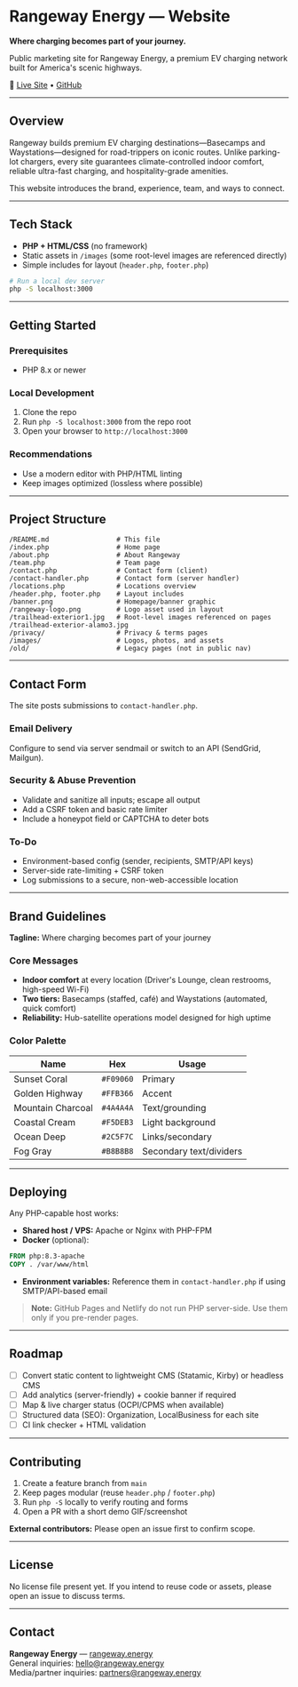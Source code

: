 # Rangeway Energy — Website

**Where charging becomes part of your journey.**

Public marketing site for Rangeway Energy, a premium EV charging network built for America's scenic highways.

🔗 [Live Site](https://rangeway.energy) • [GitHub](https://github.com/ZakWinnick/Rangeway)

---

## Overview

Rangeway builds premium EV charging destinations—Basecamps and Waystations—designed for road-trippers on iconic routes. Unlike parking-lot chargers, every site guarantees climate-controlled indoor comfort, reliable ultra-fast charging, and hospitality-grade amenities.

This website introduces the brand, experience, team, and ways to connect.

---

## Tech Stack

- **PHP + HTML/CSS** (no framework)
- Static assets in `/images` (some root-level images are referenced directly)
- Simple includes for layout (`header.php`, `footer.php`)

```bash
# Run a local dev server
php -S localhost:3000
```

---

## Getting Started

### Prerequisites
- PHP 8.x or newer

### Local Development

1. Clone the repo
2. Run `php -S localhost:3000` from the repo root
3. Open your browser to `http://localhost:3000`

### Recommendations
- Use a modern editor with PHP/HTML linting
- Keep images optimized (lossless where possible)

---

## Project Structure

```
/README.md                 # This file
/index.php                 # Home page
/about.php                 # About Rangeway
/team.php                  # Team page
/contact.php               # Contact form (client)
/contact-handler.php       # Contact form (server handler)
/locations.php             # Locations overview
/header.php, footer.php    # Layout includes
/banner.png                # Homepage/banner graphic
/rangeway-logo.png         # Logo asset used in layout
/trailhead-exterior1.jpg   # Root-level images referenced on pages
/trailhead-exterior-alamo3.jpg
/privacy/                  # Privacy & terms pages
/images/                   # Logos, photos, and assets
/old/                      # Legacy pages (not in public nav)
```

---

## Contact Form

The site posts submissions to `contact-handler.php`.

### Email Delivery
Configure to send via server sendmail or switch to an API (SendGrid, Mailgun).

### Security & Abuse Prevention
- Validate and sanitize all inputs; escape all output
- Add a CSRF token and basic rate limiter
- Include a honeypot field or CAPTCHA to deter bots

### To-Do
- Environment-based config (sender, recipients, SMTP/API keys)
- Server-side rate-limiting + CSRF token
- Log submissions to a secure, non-web-accessible location

---

## Brand Guidelines

**Tagline:** Where charging becomes part of your journey

### Core Messages
- **Indoor comfort** at every location (Driver's Lounge, clean restrooms, high-speed Wi-Fi)
- **Two tiers:** Basecamps (staffed, café) and Waystations (automated, quick comfort)
- **Reliability:** Hub-satellite operations model designed for high uptime

### Color Palette

| Name              | Hex       | Usage                       |
|-------------------|-----------|----------------------------|
| Sunset Coral      | `#F09060` | Primary                    |
| Golden Highway    | `#FFB366` | Accent                     |
| Mountain Charcoal | `#4A4A4A` | Text/grounding             |
| Coastal Cream     | `#F5DEB3` | Light background           |
| Ocean Deep        | `#2C5F7C` | Links/secondary            |
| Fog Gray          | `#B8B8B8` | Secondary text/dividers    |

---

## Deploying

Any PHP-capable host works:

- **Shared host / VPS:** Apache or Nginx with PHP-FPM
- **Docker** (optional):

```dockerfile
FROM php:8.3-apache
COPY . /var/www/html
```

- **Environment variables:** Reference them in `contact-handler.php` if using SMTP/API-based email

> **Note:** GitHub Pages and Netlify do not run PHP server-side. Use them only if you pre-render pages.

---

## Roadmap

- [ ] Convert static content to lightweight CMS (Statamic, Kirby) or headless CMS
- [ ] Add analytics (server-friendly) + cookie banner if required
- [ ] Map & live charger status (OCPI/CPMS when available)
- [ ] Structured data (SEO): Organization, LocalBusiness for each site
- [ ] CI link checker + HTML validation

---

## Contributing

1. Create a feature branch from `main`
2. Keep pages modular (reuse `header.php` / `footer.php`)
3. Run `php -S` locally to verify routing and forms
4. Open a PR with a short demo GIF/screenshot

**External contributors:** Please open an issue first to confirm scope.

---

## License

No license file present yet. If you intend to reuse code or assets, please open an issue to discuss terms.

---

## Contact

**Rangeway Energy** — [rangeway.energy](https://rangeway.energy)  
General inquiries: hello@rangeway.energy  
Media/partner inquiries: partners@rangeway.energy
